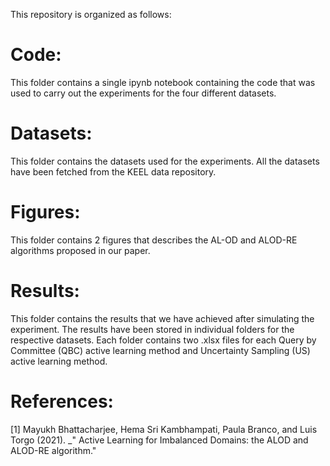 This repository is organized as follows:

# Code:
This folder contains a single ipynb notebook containing the code that was used to carry out the experiments for the four different datasets. 

# Datasets:
This folder contains the datasets used for the experiments. All the datasets have been fetched from the KEEL data repository.

# Figures:
This folder contains 2 figures that describes the AL-OD and ALOD-RE algorithms proposed in our paper.

# Results:
This folder contains the results that we have achieved after simulating the experiment. The results have been stored in individual folders for the respective datasets. Each folder contains two .xlsx files for each Query by Committee (QBC) active learning method and Uncertainty Sampling (US) active learning method. 

# References:
[1] Mayukh Bhattacharjee, Hema Sri Kambhampati, Paula Branco, and Luis Torgo (2021). _" Active Learning for Imbalanced Domains: the ALOD and ALOD-RE algorithm." 
